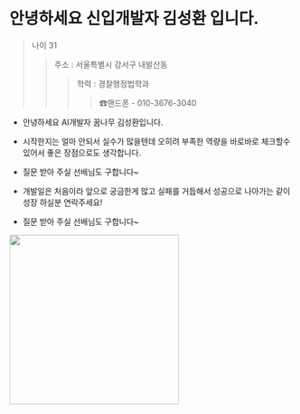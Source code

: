 # 안녕하세요 신입개발자 김성환 입니다.

> 나이 31
>  >주소 : 서울특별시 강서구 내발산동 
>  >
>  >  > 학력 : 경찰행정법학과
>  >  >  > ☎핸드폰 - 010-3676-3040

* 안녕하세요 AI개발자 꿈나무 김성환입니다.

* 시작한지는 얼마 안되서 실수가 많을텐데 오히려 부족한 역량을 바로바로 체크할수있어서 좋은 장점으로도 생각합니다.

* 질문 받아 주실 선배님도 구합니다~

* 개발일은 처음이라 앞으로 궁금한게 많고 실패를 거듭해서 성공으로 나아가는 같이 성장 하실분 연락주세요! 

* 질문 받아 주실 선배님도 구합니다~
<img src="https://i.pinimg.com/200x150/81/bc/a0/81bca025d15df5d8f8b5c5c9e0f73ab4.jpg" width=300px > 
